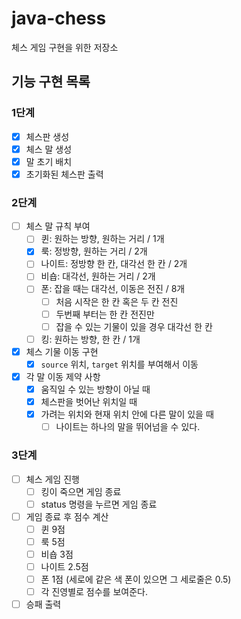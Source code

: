 # java-chess
체스 게임 구현을 위한 저장소

## 기능 구현 목록
### 1단계
- [x] 체스판 생성
- [x] 체스 말 생성
- [x] 말 초기 배치
- [x] 초기화된 체스판 출력

### 2단계
- [ ] 체스 말 규칙 부여
    - [ ] 퀸: 원하는 방향, 원하는 거리 / 1개
    - [x] 룩: 정방향, 원하는 거리 / 2개
    - [ ] 나이트: 정방향 한 칸, 대각선 한 칸 / 2개
    - [ ] 비숍: 대각선, 원하는 거리 / 2개
    - [ ] 폰: 잡을 때는 대각선, 이동은 전진 / 8개
        - [ ] 처음 시작은 한 칸 혹은 두 칸 전진
        - [ ] 두번째 부터는 한 칸 전진만
        - [ ] 잡을 수 있는 기물이 있을 경우 대각선 한 칸
    - [ ] 킹: 원하는 방향, 한 칸 / 1개
- [x] 체스 기물 이동 구현
    - [x] `source` 위치, `target` 위치를 부여해서 이동
- [x] 각 말 이동 제약 사항
  - [x] 움직일 수 있는 방향이 아닐 때
  - [x] 체스판을 벗어난 위치일 때
  - [x] 가려는 위치와 현재 위치 안에 다른 말이 있을 때
    - [ ] 나이트는 하나의 말을 뛰어넘을 수 있다.

### 3단계
- [ ] 체스 게임 진행
    - [ ] 킹이 죽으면 게임 종료
    - [ ] status 명령을 누르면 게임 종료
- [ ] 게임 종료 후 점수 계산
    - [ ] 퀸 9점
    - [ ] 룩 5점
    - [ ] 비숍 3점
    - [ ] 나이트 2.5점
    - [ ] 폰 1점 (세로에 같은 색 폰이 있으면 그 세로줄은 0.5)
    - [ ] 각 진영별로 점수를 보여준다.
- [ ] 승패 출력